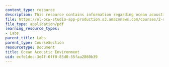 ```yaml
---
content_type: resource
description: This resource contains information regarding ocean acoustic environment.
file: https://ol-ocw-studio-app-production.s3.amazonaws.com/courses/2-s998-marine-autonomy-sensing-and-communications-spring-2012/ecfe1dec3e4f6ff085d055faa2860b39_MIT2_S998S12_Lab05.pdf
file_type: application/pdf
learning_resource_types:
- Labs
parent_title: Labs
parent_type: CourseSection
resourcetype: Document
title: Ocean Acoustic Environment
uid: ecfe1dec-3e4f-6ff0-85d0-55faa2860b39
---
```

